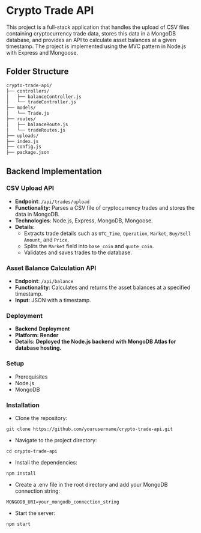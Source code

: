 # Crypto Trade API

This project is a full-stack application that handles the upload of CSV files containing cryptocurrency trade data, stores this data in a MongoDB database, and provides an API to calculate asset balances at a given timestamp. The project is implemented using the MVC pattern in Node.js with Express and Mongoose.

## Folder Structure

```bash
crypto-trade-api/
├── controllers/
│   ├── balanceController.js
│   └── tradeController.js
├── models/
│   └── Trade.js
├── routes/
│   ├── balanceRoute.js
│   └── tradeRoutes.js
├── uploads/
├── index.js
├── config.js
├── package.json
```

## Backend Implementation

### CSV Upload API

- **Endpoint**: `/api/trades/upload`
- **Functionality**: Parses a CSV file of cryptocurrency trades and stores the data in MongoDB.
- **Technologies**: Node.js, Express, MongoDB, Mongoose.
- **Details**:
  - Extracts trade details such as `UTC_Time`, `Operation`, `Market`, `Buy/Sell Amount`, and `Price`.
  - Splits the `Market` field into `base_coin` and `quote_coin`.
  - Validates and saves trades to the database.

### Asset Balance Calculation API

- **Endpoint**: `/api/balance`
- **Functionality**: Calculates and returns the asset balances at a specified timestamp.
- **Input**: JSON with a timestamp.


### Deployment
- **Backend Deployment**
- **Platform: Render**
- **Details: Deployed the Node.js backend with MongoDB Atlas for database hosting.**

### Setup
- Prerequisites
- Node.js
- MongoDB

### Installation
- Clone the repository:
```
git clone https://github.com/yourusername/crypto-trade-api.git
```
- Navigate to the project directory:
 ```
cd crypto-trade-api
```
- Install the dependencies:
```
npm install
```
- Create a .env file in the root directory and add your MongoDB connection string:
```
MONGODB_URI=your_mongodb_connection_string
```
- Start the server:
```
npm start
```

